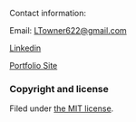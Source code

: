 Contact information: 

Email: LTowner622@gmail.com

[Linkedin](https://www.linkedin.com/in/lmtowner/)

[Portfolio Site](http://lmtowner.me)

### Copyright and license
Filed under [the MIT license](/LICENSE).

